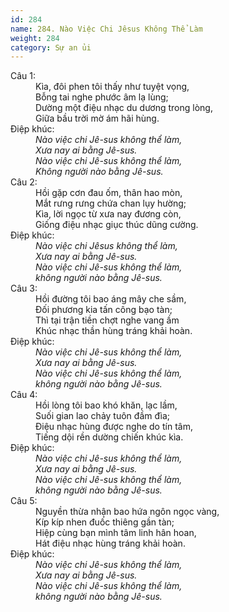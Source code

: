 ```yaml
---
id: 284
name: 284. Nào Việc Chi Jêsus Không Thể Làm
weight: 284
category: Sự an ủi
---
```

<dl><dt>Câu 1:</dt><dd data-verse="1">Kìa, đôi phen tôi thấy như tuyệt vọng, <br/>Bỗng tai nghe phước âm lạ lùng; <br/>Dường một điệu nhạc du dương trong lòng, <br/>Giữa bầu trời mờ ám hãi hùng. </dd><dt>Điệp khúc:</dt><dd data-chorus="1"><em>Nào việc chi Jê-sus không thể làm, <br/>Xưa nay ai bằng Jê-sus. <br/>Nào việc chi Jê-sus không thể làm, <br/>Không người nào bằng Jê-sus. </em></dd><dt>Câu 2:</dt><dd data-verse="2">Hồi gặp cơn đau ốm, thân hao mòn, <br/>Mắt rưng rưng chứa chan lụy hường; <br/>Kìa, lời ngọc từ xưa nay đương còn, <br/>Giống điệu nhạc giục thúc dũng cường. </dd><dt>Điệp khúc:</dt><dd data-chorus="1"><em>Nào việc chi Jêsus không thể làm, <br/>Xưa nay ai bằng Jê-sus. <br/>Nào việc chi Jê-sus không thể làm, <br/>không người nào bằng Jê-sus. </em></dd><dt>Câu 3:</dt><dd data-verse="3">Hồi đường tôi bao áng mây che sầm, <br/>Đối phương kia tấn công bạo tàn; <br/>Thì tại trận tiền chợt nghe vang ầm <br/>Khúc nhạc thần hùng tráng khải hoàn. </dd><dt>Điệp khúc:</dt><dd data-chorus="1"><em>Nào việc chi Jê-sus không thể làm, <br/>Xưa nay ai bằng Jê-sus. <br/>Nào việc chi Jê-sus không thể làm, <br/>không người nào bằng Jê-sus. </em></dd><dt>Câu 4:</dt><dd data-verse="4">Hồi lòng tôi bao khó khăn, lạc lầm, <br/>Suối gian lao chảy tuôn đầm đìa; <br/>Điệu nhạc hùng được nghe do tín tâm, <br/>Tiếng dội rền dường chiến khúc kìa. </dd><dt>Điệp khúc:</dt><dd data-chorus="1"><em>Nào việc chi Jê-sus không thể làm, <br/>Xưa nay ai bằng Jê-sus. <br/>Nào việc chi Jê-sus không thể làm, <br/>không người nào bằng Jê-sus. </em></dd><dt>Câu 5:</dt><dd data-verse="5">Nguyền thừa nhận bao hứa ngôn ngọc vàng, <br/>Kíp kíp nhen đuốc thiêng gần tàn; <br/>Hiệp cùng bạn mình tâm linh hân hoan, <br/>Hát điệu nhạc hùng tráng khải hoàn. </dd><dt>Điệp khúc:</dt><dd data-chorus="1"><em>Nào việc chi Jê-sus không thể làm, <br/>Xưa nay ai bằng Jê-sus. <br/>Nào việc chi Jê-sus không thể làm, <br/>không người nào bằng Jê-sus. </em></dd></dl>
